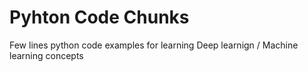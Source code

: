 # Pyhton Code Chunks
Few lines python code examples for learning Deep learnign / Machine learning concepts
